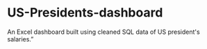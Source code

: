 # US-Presidents-dashboard
An Excel dashboard built using cleaned SQL data of US president's salaries.”
